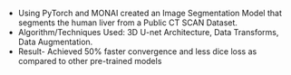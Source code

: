 - Using PyTorch and MONAI created an Image Segmentation Model that segments the human liver from a Public CT SCAN Dataset.
- Algorithm/Techniques Used: 3D U-net Architecture, Data Transforms, Data Augmentation.
- Result- Achieved 50% faster convergence and less dice loss as compared to other pre-trained models
